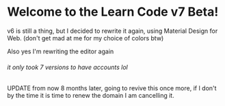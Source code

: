 Welcome to the Learn Code v7 Beta!
=======

v6 is still a thing, but I decided to rewrite it again, using Material Design for Web. (don't get mad at me for my choice of colors btw)

Also yes I'm rewriting the editor again

###### it only took 7 versions to have accounts lol

UPDATE from now 8 months later, going to revive this once more, if I don't by the time it is time to renew the domain I am cancelling it.
